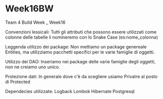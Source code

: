 # Week16BW
Team 4 Build Week _ Week16

Convenzioni lessicali:
Tutti gli attributi che possono essere utilizzati come colonne delle tabelle li nomineremo con lo Snake Case (es:nome_colonna)


Leggenda utilizzo dei package:
Non mettiamo un package genereale Entities, ma utilizziamo pacchetti specifici per le varie famiglie di oggetti.


Utilizzo dei DAO:
Inseriamo nei package delle varie famiglie degli oggetti, non ne creiamo uno unico.


Protezione dati:
In generale dove c'è da scegliere usiamo Privatre al posto di Protected


Dependecies utilizzate:
Logback Lombok Hibernate Postgresql
